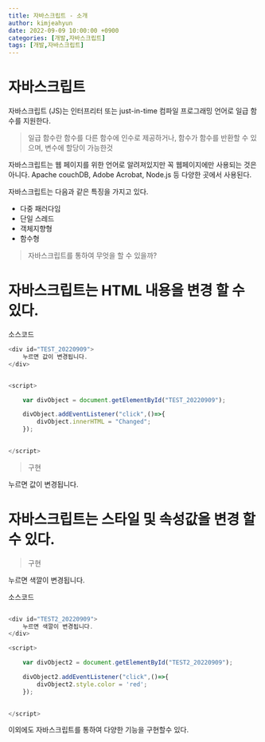 ```yaml
---
title: 자바스크립트 - 소개
author: kimjeahyun
date: 2022-09-09 10:00:00 +0900
categories: [개발,자바스크립트]
tags: [개발,자바스크립트]
---
```


# 자바스크립트

자바스크립트 (JS)는 인터프리터 또는 just-in-time 컴파일 프로그래밍 언어로 일급 함수를 지원한다.

>일급 함수란  함수를 다른 함수에 인수로 제공하거나, 함수가 함수를 반환할 수 있으며, 변수에 할당이 가능한것

자바스크립트는 웹 페이지를 위한 언어로 알려져있지만 꼭 웹페이지에만 사용되는 것은 아니다. Apache couchDB, Adobe Acrobat, Node.js 등 다양한 곳에서 사용된다.

자바스크립트는 다음과 같은 특징을 가지고 있다.
-   다중 패러다임
-   단일 스레드
-   객체지향형
-   함수형

> 자바스크립트를 통하여 무엇을 할 수 있을까?


# 자바스크립트는 HTML 내용을 변경 할 수 있다.

소스코드

```javascript
<div id="TEST_20220909">
    누르면 값이 변경됩니다.
</div>


<script>

    var divObject = document.getElementById("TEST_20220909");

    divObject.addEventListener("click",()=>{
        divObject.innerHTML = "Changed";
    });

    
</script>
```

> 구현

<div id="TEST_20220909">
    누르면 값이 변경됩니다.
</div>


<script>

    var divObject = document.getElementById("TEST_20220909");

    divObject.addEventListener("click",()=>{
        divObject.innerHTML = "Changed";
    });

    
</script>

# 자바스크립트는 스타일 및 속성값을 변경 할 수 있다.

> 구현

<div id="TEST2_20220909">
    누르면 색깔이 변경됩니다.
</div>

<script>

    var divObject2 = document.getElementById("TEST2_20220909");

    divObject2.addEventListener("click",()=>{
        divObject2.style.color = 'red';
    });

    
</script>

소스코드


```javascript

<div id="TEST2_20220909">
    누르면 색깔이 변경됩니다.
</div>

<script>

    var divObject2 = document.getElementById("TEST2_20220909");

    divObject2.addEventListener("click",()=>{
        divObject2.style.color = 'red';
    });

    
</script>

```

이외에도 자바스크립트를 통하여 다양한 기능을 구현할수 있다.